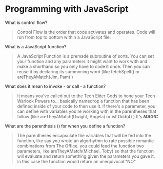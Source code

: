 # Programming with JavaScript

What is control flow?

> Control Flow is the order that code activates and operates. Code will run from top to bottom within a JavaScript file.

What is a JavaScript function?

> A JavaScript Function is a premade subroutine of sorts. You can set your function and any parameters it might want to work with and make a shorthand so you only have to code it once. Then you can reuse it by declaring its summoning word (like fetchSpell() or areTheyAMatch(Jim, Pam) )

What does it mean to invoke - or call - a function?

> It means you've called out to the Tech Elder Gods to hone your Tech Warlock Powers to... basically namedrop a function that has been defined inside of your code to then use it. If there's a parameter, you can define with variables you're working with in the parentheses that follow (like areTheyAMatch(Dwight, Angela) or isItOdd(4) )
It's ***MAGIC***

What are the parenthesis () for when you define a function?

> The parentheses encapsulate the variables that will be fed into the function, like say you wrote an algorhythm to rate possible romantic combinations from The Office, you could feed the function two parameters, like areTheyAMatch(Michael, Toby) so that the function will evaluate and return something given the parameters you gave it. In this case the function would return an unequivocal "NO"
